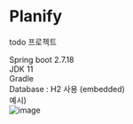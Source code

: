# Planify
todo 프로젝트

Spring boot 2.7.18
<br>
JDK 11
<br>
Gradle
<br>
Database : H2 사용 (embedded)
<br>예시)
<br>![image](https://github.com/user-attachments/assets/fd8ab86f-12b5-44ff-9ec7-84aeb1c6b946)
